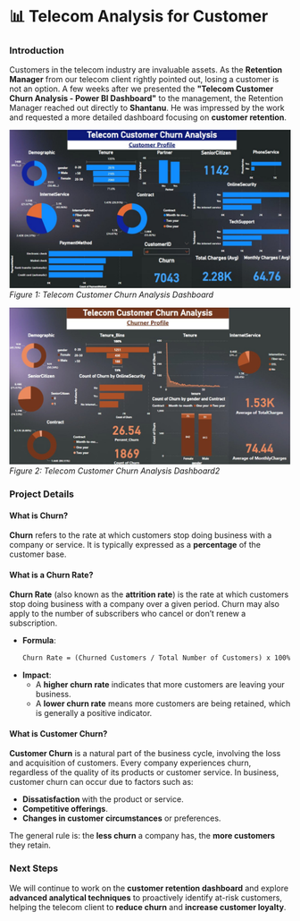 # 📊 Telecom Analysis for Customer

### **Introduction**
Customers in the telecom industry are invaluable assets. As the **Retention Manager** from our telecom client rightly pointed out, losing a customer is not an option. A few weeks after we presented the **"Telecom Customer Churn Analysis - Power BI Dashboard"** to the management, the Retention Manager reached out directly to **Shantanu**. He was impressed by the work and requested a more detailed dashboard focusing on **customer retention**.

![Telecom Dashboard](TelecomDashboard.jpeg)
*Figure 1: Telecom Customer Churn Analysis Dashboard*

![Telecom Dashboard 2](TelecomDashboard2.jpeg)
*Figure 2: Telecom Customer Churn Analysis Dashboard2*

### **Project Details**

#### **What is Churn?**
**Churn** refers to the rate at which customers stop doing business with a company or service. It is typically expressed as a **percentage** of the customer base.

#### **What is a Churn Rate?**
**Churn Rate** (also known as the **attrition rate**) is the rate at which customers stop doing business with a company over a given period. Churn may also apply to the number of subscribers who cancel or don’t renew a subscription. 

- **Formula**:  
  ```markdown
  Churn Rate = (Churned Customers / Total Number of Customers) x 100%
  ```
- **Impact**:  
  - A **higher churn rate** indicates that more customers are leaving your business.
  - A **lower churn rate** means more customers are being retained, which is generally a positive indicator.

#### **What is Customer Churn?**
**Customer Churn** is a natural part of the business cycle, involving the loss and acquisition of customers. Every company experiences churn, regardless of the quality of its products or customer service. In business, customer churn can occur due to factors such as:

- **Dissatisfaction** with the product or service.
- **Competitive offerings**.
- **Changes in customer circumstances** or preferences.

The general rule is: the **less churn** a company has, the **more customers** they retain.

### **Next Steps**
We will continue to work on the **customer retention dashboard** and explore **advanced analytical techniques** to proactively identify at-risk customers, helping the telecom client to **reduce churn** and **increase customer loyalty**.
